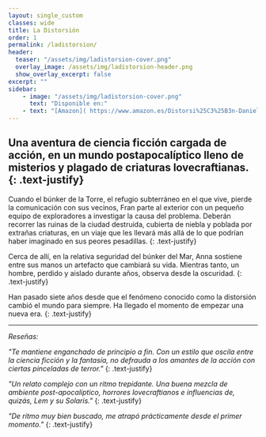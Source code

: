 ```yaml
---
layout: single_custom
classes: wide
title: La Distorsión
order: 1
permalink: /ladistorsion/
header:
  teaser: "/assets/img/ladistorsion-cover.png"
  overlay_image: /assets/img/ladistorsion-header.png
  show_overlay_excerpt: false
excerpt: ""
sidebar:
    - image: "/assets/img/ladistorsion-cover.png"
      text: "Disponible en:"
    - text: "[Amazon]( https://www.amazon.es/Distorsi%25C3%25B3n-Daniel-L%25C3%25A1zaro-Iglesias-ebook/dp/B08F5L879M/?&_encoding=UTF8&tag=dlazaroi-21&linkCode=ur2&linkId=bad8de86c5825bb742a86bbf4bd30587&camp=3638&creative=24630 ){:target='_blank' .btn .btn--success}"
---
```


**Una aventura de ciencia ficción cargada de acción, en un mundo postapocalíptico lleno de misterios y plagado de criaturas lovecraftianas.**
{: .text-justify}
----

Cuando el búnker de la Torre, el refugio subterráneo en el que vive, pierde la comunicación con sus vecinos, Fran parte al exterior con un pequeño equipo de exploradores a investigar la causa del problema. 
Deberán recorrer las ruinas de la ciudad destruida, cubierta de niebla y poblada por extrañas criaturas, en un viaje que les llevará más allá de lo que podrían haber imaginado en sus peores pesadillas.
{: .text-justify}

Cerca de allí, en la relativa seguridad del búnker del Mar, Anna sostiene entre sus manos un artefacto que cambiará su vida. Mientras tanto, un hombre, perdido y aislado durante años, observa desde la oscuridad.
{: .text-justify}

Han pasado siete años desde que el fenómeno conocido como la distorsión cambió el mundo para siempre. Ha llegado el momento de empezar una nueva era.
{: .text-justify}

----

*Reseñas:*

*"Te mantiene enganchado de principio a fin. Con un estilo que oscila entre la ciencia ficción y la fantasía, no defrauda a los amantes de la acción con ciertas pinceladas de terror."*
{: .text-justify}

*"Un relato complejo con un ritmo trepidante. Una buena mezcla de ambiente post-apocaliptico, horrores lovecraftianos e influencias de, quizás, Lem y su Solaris."*
{: .text-justify}

*"De ritmo muy bien buscado, me atrapó prácticamente desde el primer momento."*
{: .text-justify}